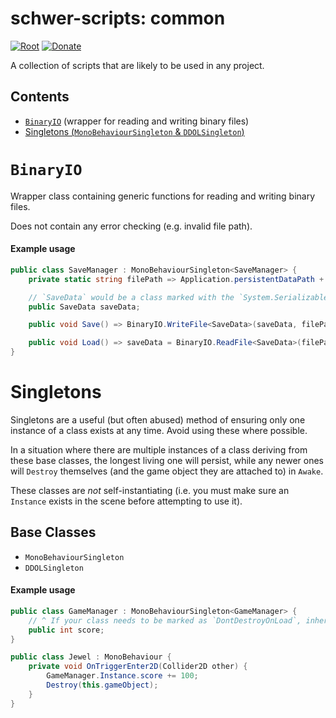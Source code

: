 # schwer-scripts: common
[![Root](https://img.shields.io/badge/Root-schwer--scripts-0366D6.svg)](/../../) [![Donate](https://img.shields.io/badge/Donate-PayPal-brightgreen.svg)](https://www.paypal.com/donate?hosted_button_id=NYFKAS24D4MJS)

A collection of scripts that are likely to be used in any project.

## Contents
- [`BinaryIO`](#BinaryIO) (wrapper for reading and writing binary files)
- [Singletons (`MonoBehaviourSingleton` & `DDOLSingleton`)](#Singletons)

# `BinaryIO`
Wrapper class containing generic functions for reading and writing binary files.

Does not contain any error checking (e.g. invalid file path).

#### Example usage
```cs
public class SaveManager : MonoBehaviourSingleton<SaveManager> {
    private static string filePath => Application.persistentDataPath + "/save.dat";

    // `SaveData` would be a class marked with the `System.Serializable` attribute.
    public SaveData saveData;

    public void Save() => BinaryIO.WriteFile<SaveData>(saveData, filePath);

    public void Load() => saveData = BinaryIO.ReadFile<SaveData>(filePath);
}
```

# Singletons
Singletons are a useful (but often abused) method of ensuring only one instance of a class exists at any time. Avoid using these where possible.

In a situation where there are multiple instances of a class deriving from these base classes, the longest living one will persist, while any newer ones will `Destroy` themselves (and the game object they are attached to) in `Awake`.

These classes are *not* self-instantiating (i.e. you must make sure an `Instance` exists in the scene before attempting to use it).
## Base Classes
- `MonoBehaviourSingleton`
- `DDOLSingleton`
#### Example usage
```cs
public class GameManager : MonoBehaviourSingleton<GameManager> {
    // ^ If your class needs to be marked as `DontDestroyOnLoad`, inherit from `DDOLSingleton` instead.
    public int score;
}
```
```cs
public class Jewel : MonoBehaviour {
    private void OnTriggerEnter2D(Collider2D other) {
        GameManager.Instance.score += 100;
        Destroy(this.gameObject);
    }
}
```
